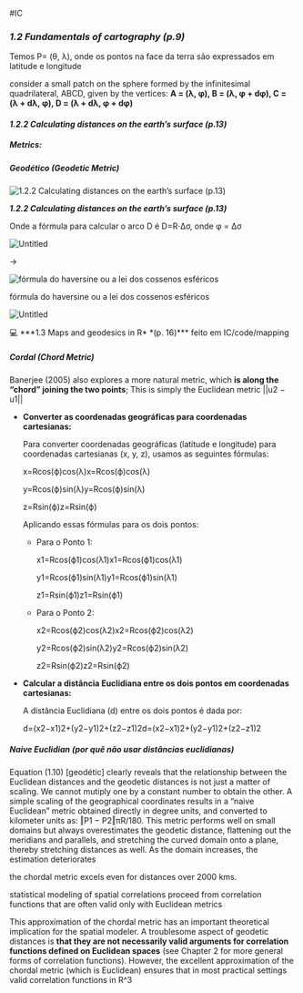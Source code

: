 #IC 
### *1.2 Fundamentals of cartography (p.9)*

Temos P= (θ, λ), onde os pontos na face da terra são expressados em latitude e longitude

consider a small patch on the sphere formed by the infinitesimal quadrilateral,
ABCD, given by the vertices: 
**A = (λ, φ), B = (λ, φ + dφ), C = (λ + dλ, φ), D = (λ + dλ, φ + dφ)**

#### *1.2.2 Calculating distances on the earth’s surface (p.13)*

##### Metrics:

##### Geodético (Geodetic Metric)

![***1.2.2 Calculating distances on the earth’s surface (p.13)***](7ad248b1-7546-4fa4-b01b-0b7d50366d95.png)

***1.2.2 Calculating distances on the earth’s surface (p.13)***

Onde a fórmula para calcular o arco D é D=R⋅Δσ, onde φ = Δσ

![Untitled](Untitled%2010%202.png)

→ 

![fórmula do haversine ou a lei dos cossenos esféricos](Untitled%2011%201.png)

fórmula do haversine ou a lei dos cossenos esféricos

![Untitled](4e8543df-fa9d-45d0-96ac-0da7f0ca22b8.png)

<aside>
💻 ***1.3 Maps and geodesics in R* *(p. 16)*** feito em IC/code/mapping

</aside>

##### Cordal (Chord Metric)

Banerjee (2005) also explores a more natural metric, which **is along the “chord” joining the two points**; This is simply the Euclidean metric ||u2 − u1||

- **Converter as coordenadas geográficas para coordenadas cartesianas:**
    
    Para converter coordenadas geográficas (latitude e longitude) para coordenadas cartesianas (x, y, z), usamos as seguintes fórmulas:
    
    x=Rcos⁡(ϕ)cos⁡(λ)x=Rcos(ϕ)cos(λ)
    
    y=Rcos⁡(ϕ)sin⁡(λ)y=Rcos(ϕ)sin(λ)
    
    z=Rsin⁡(ϕ)z=Rsin(ϕ)
    
    Aplicando essas fórmulas para os dois pontos:
    
    - Para o Ponto 1:
        
        x1=Rcos⁡(ϕ1)cos⁡(λ1)x1=Rcos(ϕ1)cos(λ1)
        
        y1=Rcos⁡(ϕ1)sin⁡(λ1)y1=Rcos(ϕ1)sin(λ1)
        
        z1=Rsin⁡(ϕ1)z1=Rsin(ϕ1)
        
    - Para o Ponto 2:
        
        x2=Rcos⁡(ϕ2)cos⁡(λ2)x2=Rcos(ϕ2)cos(λ2)
        
        y2=Rcos⁡(ϕ2)sin⁡(λ2)y2=Rcos(ϕ2)sin(λ2)
        
        z2=Rsin⁡(ϕ2)z2=Rsin(ϕ2)
        
- **Calcular a distância Euclidiana entre os dois pontos em coordenadas cartesianas:**
    
    A distância Euclidiana (d) entre os dois pontos é dada por:
    
    d=(x2−x1)2+(y2−y1)2+(z2−z1)2d=(x2−x1)2+(y2−y1)2+(z2−z1)2
    

##### Naive Euclidian (por quê não usar distâncias euclidianas)

Equation (1.10) [geodétic] clearly reveals that the relationship between the Euclidean distances and the geodetic distances is not just a matter of scaling. We cannot mutiply one by a constant number to obtain the other. A simple scaling of the geographical coordinates results in a “naive Euclidean” metric obtained directly in degree units, and converted to kilometer units as: ‖P1 − P2‖πR/180. This metric performs well on small domains but always overestimates the geodetic distance, flattening out the meridians and parallels, and stretching the curved domain onto a plane, thereby stretching distances as well. As the domain increases, the estimation deteriorates

the chordal metric excels even for distances over 2000 kms. 

statistical modeling of spatial correlations proceed from correlation functions that are often valid only with Euclidean metrics

This approximation of the chordal metric has an important theoretical implication for the spatial modeler. A troublesome aspect of geodetic distances is **that they are not necessarily valid arguments for correlation functions defined on Euclidean spaces** (see Chapter 2 for more general forms of correlation functions). However, the excellent approximation of the chordal metric (which is Euclidean) ensures that in most practical settings valid correlation functions in R^3

